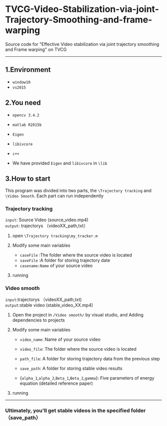 # TVCG-Video-Stabilization-via-joint-Trajectory-Smoothing-and-frame-warping
Source code for "Effective Video stabilization via joint trajectory smoothing and Frame warping" on TVCG
  
--------
  
## 1.Environment
 
  - `window10` 
  - `vs2015`  
  
## 2.You need

  - `opencv 3.4.2`   
  - `matlab R2015b`  
  - `Eigen`   
  - `libivcore`  
  - `c++`  
  
  - We have provided `Eigen` and `libivcore` in `\lib`
  
## 3.How to start  

  This program was divided into two parts, the `\Trajectory tracking` and `\Video Smooth`. Each part can run independently
  
  ### Trajectory tracking
  
  `input`: Source Video (source_video.mp4)   
  `output`: trajectorys （videoXX_path,txt）  
  
1. open `\Trajectory tracking\my_tracker.m`  
  
2. Modify some main variables  
    - `caseFile` :The folder where the source video is located   
    - `saveFile` :A folder for storing trajectory date 
    - `casename:Name` of your source video
       
3. running  
   
### Video smooth  
   
   `input`:trajectorys （videoXX_path,txt)  
   `output`:stable video (stable_video_XX.mp4)
   
1. Open the project in `/Video smooth/` by visual studio, and Adding dependencies to projects
   
2. Modify some main variables
   
   - `video_name`: Name of your source video
       
   -  `video_file`: The folder where the source video is located
       
   -  `path_file`: A folder for storing trajectory data from the previous step
       
   -  `save_path`: A folder for storing stable video results
       
   -  {`alpha_1`,`alpha_2`,`Beta_1`,`Beta_2`,`gamma`}: Five parameters of energy equation (detailed reference paper)
       
3. running
----
### Ultimately, you'll get stable videos in the specified folder（save_path）
   
